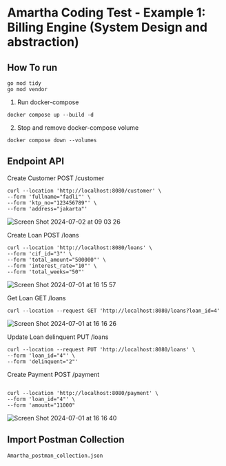 # Amartha Coding Test - Example 1: Billing Engine (System Design and abstraction)



## How To run

```
go mod tidy
go mod vendor
```

1. Run docker-compose

```
docker compose up --build -d  

```

2. Stop and remove docker-compose volume


```
docker compose down --volumes

```

## Endpoint API

Create Customer POST /customer
```
curl --location 'http://localhost:8080/customer' \
--form 'fullname="fadli"' \
--form 'ktp_no="123456789"' \
--form 'address="jakarta"'
```
![Screen Shot 2024-07-02 at 09 03 26](https://github.com/fadlinux/amartha_coding_test/assets/416498/84cd197f-e311-407d-9c0d-b9d6f415fad8)



Create Loan POST /loans
```
curl --location 'http://localhost:8080/loans' \
--form 'cif_id="3"' \
--form 'total_amount="500000"' \
--form 'interest_rate="10"' \
--form 'total_weeks="50"'
```

![Screen Shot 2024-07-01 at 16 15 57](https://github.com/fadlinux/amartha_coding_test/assets/416498/f9b5e7df-db95-4bba-8c5c-0e8d74316a02)

Get Loan GET /loans
```
curl --location --request GET 'http://localhost:8080/loans?loan_id=4' 
```

![Screen Shot 2024-07-01 at 16 16 26](https://github.com/fadlinux/amartha_coding_test/assets/416498/2c2714bc-e530-4d0b-9ac2-eaa948fdadfa)


Update Loan delinquent PUT /loans
```
curl --location --request PUT 'http://localhost:8080/loans' \
--form 'loan_id="4"' \
--form 'delinquent="2"'
```

Create Payment POST /payment
```

curl --location 'http://localhost:8080/payment' \
--form 'loan_id="4"' \
--form 'amount="11000"
```
![Screen Shot 2024-07-01 at 16 16 40](https://github.com/fadlinux/amartha_coding_test/assets/416498/4d242623-6abc-41f4-b079-619976ae44a6)


## Import Postman Collection

```
Amartha_postman_collection.json
```
